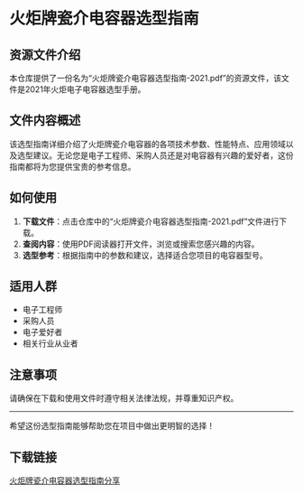 # 火炬牌瓷介电容器选型指南

## 资源文件介绍

本仓库提供了一份名为“火炬牌瓷介电容器选型指南-2021.pdf”的资源文件，该文件是2021年火炬电子电容器选型手册。

## 文件内容概述

该选型指南详细介绍了火炬牌瓷介电容器的各项技术参数、性能特点、应用领域以及选型建议。无论您是电子工程师、采购人员还是对电容器有兴趣的爱好者，这份指南都将为您提供宝贵的参考信息。

## 如何使用

1. **下载文件**：点击仓库中的“火炬牌瓷介电容器选型指南-2021.pdf”文件进行下载。
2. **查阅内容**：使用PDF阅读器打开文件，浏览或搜索您感兴趣的内容。
3. **选型参考**：根据指南中的参数和建议，选择适合您项目的电容器型号。

## 适用人群

- 电子工程师
- 采购人员
- 电子爱好者
- 相关行业从业者

## 注意事项

请确保在下载和使用文件时遵守相关法律法规，并尊重知识产权。

---

希望这份选型指南能够帮助您在项目中做出更明智的选择！

## 下载链接

[火炬牌瓷介电容器选型指南分享](https://pan.quark.cn/s/9151d9a73206)